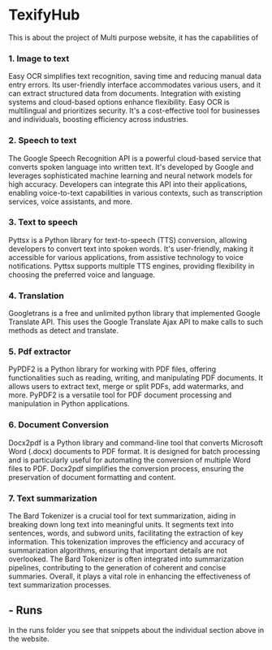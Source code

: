 # TexifyHub


This is about the project of Multi purpose website, it has the capabilities of 

### 1. Image to text

Easy OCR simplifies text recognition, saving time and reducing manual data entry errors. Its user-friendly interface accommodates various users, and it can extract structured data from documents. Integration with existing systems and cloud-based options enhance flexibility. Easy OCR is multilingual and prioritizes security. It's a cost-effective tool for businesses and individuals, boosting efficiency across industries.

### 2. Speech to text

The Google Speech Recognition API is a powerful cloud-based service that converts spoken language into written text. It's developed by Google and leverages sophisticated machine learning and neural network models for high accuracy. Developers can integrate this API into their applications, enabling voice-to-text capabilities in various contexts, such as transcription services, voice assistants, and more.


### 3. Text to speech

Pyttsx is a Python library for text-to-speech (TTS) conversion, allowing developers to convert text into spoken words. It's user-friendly, making it accessible for various applications, from assistive technology to voice notifications. Pyttsx supports multiple TTS engines, providing flexibility in choosing the preferred voice and language.

### 4. Translation

Googletrans is a free and unlimited python library that implemented Google Translate API. This uses the Google Translate Ajax API to make calls to such methods as detect and translate.

### 5. Pdf extractor

PyPDF2 is a Python library for working with PDF files, offering functionalities such as reading, writing, and manipulating PDF documents. It allows users to extract text, merge or split PDFs, add watermarks, and more. PyPDF2 is a versatile tool for PDF document processing and manipulation in Python applications.

### 6. Document Conversion

Docx2pdf is a Python library and command-line tool that converts Microsoft Word (.docx) documents to PDF format. It is designed for batch processing and is particularly useful for automating the conversion of multiple Word files to PDF. Docx2pdf simplifies the conversion process, ensuring the preservation of document formatting and content.

### 7. Text summarization

The Bard Tokenizer is a crucial tool for text summarization, aiding in breaking down long text into meaningful units. It segments text into sentences, words, and subword units, facilitating the extraction of key information. This tokenization improves the efficiency and accuracy of summarization algorithms, ensuring that important details are not overlooked. The Bard Tokenizer is often integrated into summarization pipelines, contributing to the generation of coherent and concise summaries. Overall, it plays a vital role in enhancing the effectiveness of text summarization processes.

## - Runs

In the runs folder you see that snippets about the individual section above in the website.